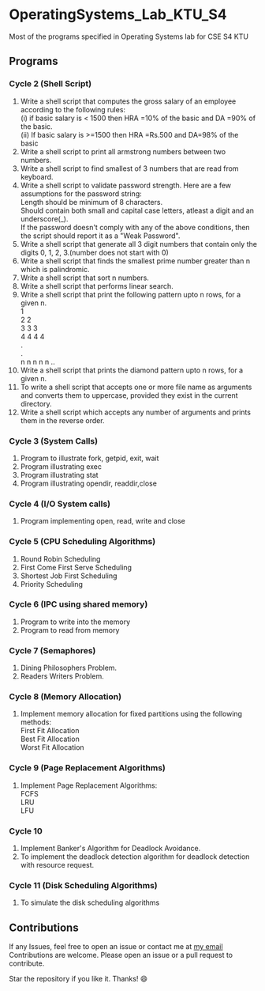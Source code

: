 # OperatingSystems_Lab_KTU_S4
 Most of the programs specified in Operating Systems lab for CSE S4 KTU

## Programs
### Cycle 2 (Shell Script)
1. Write a shell script that computes the gross salary of an employee according to the following rules:<br />   (i) if basic salary is < 1500 then HRA =10% of the basic and DA =90% of the basic.<br />   (ii) If basic salary is >=1500 then HRA =Rs.500 and DA=98% of the basic
2. Write a shell script to print all armstrong numbers between two numbers.
3. Write a shell script to find smallest of 3 numbers that are read from keyboard.
4. Write a shell script to validate password strength. Here are a few assumptions for the password string:<br />   Length should be minimum of 8 characters.<br />   Should contain both small and capital case letters, atleast a digit and an underscore(_).<br />   If the password doesn't comply with any of the above conditions, then the script should report it as a "Weak Password".
5. Write a shell script that generate all 3 digit numbers that contain only the digits 0, 1, 2, 3.(number does not start with 0)
6. Write a shell script that finds the smallest prime number greater than n which is palindromic.
7. Write a shell script that sort n numbers.
8. Write a shell script that performs linear search.
9. Write a shell script that print the following pattern upto n rows, for a given n.<br />
1<br />
2 2<br />
3 3 3<br />
4 4 4 4<br />
.<br />
.<br />
n n n n n ..<br />
10. Write a shell script that prints the diamond pattern upto n rows, for a given n.
11. To write a shell script that accepts one or more file name as arguments and converts them to uppercase, provided they exist in the current directory.
12. Write a shell script which accepts any number of arguments and prints them in the reverse order.

### Cycle 3 (System Calls)
1. Program to illustrate fork, getpid, exit, wait
2. Program illustrating exec
3. Program illustrating stat
4. Program illustrating opendir, readdir,close

### Cycle 4 (I/O System calls)
1. Program implementing open, read, write and close

### Cycle 5 (CPU Scheduling Algorithms)
1. Round Robin Scheduling
2. First Come First Serve Scheduling
3. Shortest Job First Scheduling
4. Priority Scheduling

### Cycle 6 (IPC using shared memory)
1. Program to write into the memory
2. Program to read from memory

### Cycle 7 (Semaphores)
1. Dining Philosophers Problem.
2. Readers Writers Problem.

### Cycle 8 (Memory Allocation)
1. Implement memory allocation for fixed partitions using the following methods:<br />   First Fit Allocation<br />   Best Fit Allocation<br />   Worst Fit Allocation

### Cycle 9 (Page Replacement Algorithms)
1. Implement Page Replacement Algorithms:<br />   FCFS<br />   LRU<br />   LFU

### Cycle 10
1. Implement Banker's Algorithm for Deadlock Avoidance.
2. To implement the deadlock detection algorithm for deadlock detection with resource request.

### Cycle 11 (Disk Scheduling Algorithms)
1. To simulate the disk scheduling algorithms

## Contributions
If any Issues, feel free to open an issue or contact me at [my email](mailto:ashiqar2002@gmail.com)
<br />Contributions are welcome. Please open an issue or a pull request to contribute.

Star the repository if you like it. Thanks! :smile:
